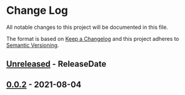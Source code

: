 # Change Log
All notable changes to this project will be documented in this file.

The format is based on [Keep a Changelog](http://keepachangelog.com/)
and this project adheres to [Semantic Versioning](http://semver.org/).

<!-- next-header -->
## [Unreleased] - ReleaseDate

## [0.0.2] - 2021-08-04

<!-- next-url -->
[Unreleased]: https://github.com/epage/git-stack/compare/concolor-query-v0.0.2...HEAD
[0.0.2]: https://github.com/rust-cli/concolor/compare/847670646de39fde558bed176b748562ab6157e2...concolor-query-v0.0.2
